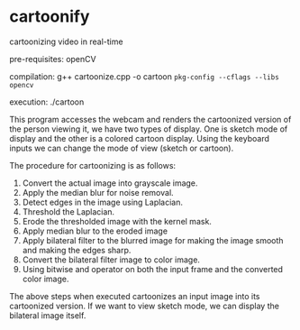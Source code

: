 # cartoonify

cartoonizing video in real-time

pre-requisites: openCV

compilation: g++ cartoonize.cpp -o cartoon `pkg-config --cflags --libs opencv`

execution: ./cartoon

This program accesses the webcam and renders the cartoonized version of the person viewing it, we have two types of display. One is sketch mode of display and the other is a colored cartoon display. Using the keyboard inputs we can change the mode of view (sketch or cartoon).

The procedure for cartoonizing is as follows:
1. Convert the actual image into grayscale image.
2. Apply the median blur for noise removal.
3. Detect edges in the image using Laplacian.
4. Threshold the Laplacian.
5. Erode the thresholded image with the kernel mask.
6. Apply median blur to the eroded image
7. Apply bilateral filter to the blurred image for making the image smooth and making the
edges sharp.
8. Convert the bilateral filter image to color image.
9. Using bitwise and operator on both the input frame and the converted color image.

The above steps when executed cartoonizes an input image into its cartoonized version.
If we want to view sketch mode, we can display the bilateral image itself.
